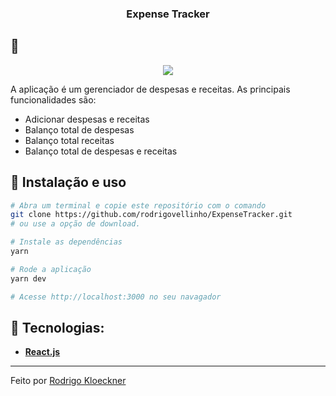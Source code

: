 <h3 align="center">
  Expense Tracker
</h3>

## :rocket: 

<p align="center">
  <img src= alt="ExpenseTracker">
</p>

A aplicação é um gerenciador de despesas e receitas. As principais funcionalidades são:

- Adicionar despesas e receitas 
- Balanço total de despesas 
- Balanço total receitas
- Balanço total de despesas e receitas

## :wrench: Instalação e uso

```bash
# Abra um terminal e copie este repositório com o comando
git clone https://github.com/rodrigovellinho/ExpenseTracker.git
# ou use a opção de download.

# Instale as dependências
yarn

# Rode a aplicação
yarn dev

# Acesse http://localhost:3000 no seu navagador
```

## 🔨 Tecnologias:

- **[React.js](https://reactjs.org/)**
---

Feito por [Rodrigo Kloeckner](https://github.com/rodrigovellinho)
